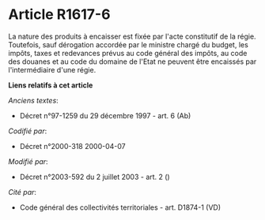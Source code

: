 # Article R1617-6

La nature des produits à encaisser est fixée par l'acte constitutif de la régie. Toutefois, sauf dérogation accordée par le
ministre chargé du budget, les impôts, taxes et redevances prévus au code général des impôts, au code des douanes et au code
du domaine de l'Etat ne peuvent être encaissés par l'intermédiaire d'une régie.

**Liens relatifs à cet article**

_Anciens textes_:

  - Décret n°97-1259 du 29 décembre 1997 - art. 6 (Ab)

_Codifié par_:

  - Décret n°2000-318 2000-04-07

_Modifié par_:

  - Décret n°2003-592 du 2 juillet 2003 - art. 2 ()

_Cité par_:

  - Code général des collectivités territoriales - art. D1874-1 (VD)
